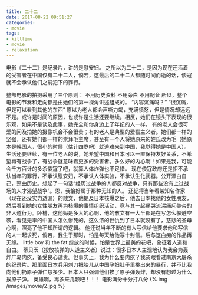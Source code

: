 ```yaml
---
title: 二十二
date: 2017-08-22 09:51:27
categories:
- movie
tags:
- killtime
- movie
- relaxation
---
```

电影《二十二》是纪录片，讲的是慰安妇。
之所以为二十二，是因为现在还活着的受害者在中国仅有二十二人，倘若，这最后的二十二人都随时间而逝的话，倭寇就不会承认他们之前犯下的罪行。
<!--more-->
整部电影的拍摄采用了三个原则：
不用历史资料
不用旁白
不用配音
所以，整个电影的节奏和走向都是由她们的第一视角讲述组成的。
“内容沉痛吗？”
“很沉痛，但是可以看到其他的东西”
原以为老人都会声嘶力竭，充满愤怒，但是情况却远远不是。或许是时间的原因，也或许是生活还要继续。相反，她们在镜头下表现的很乐观，如果不是谈及此事，她完全和你身边上了年纪的人一样。
有的老人会很可爱的问及拍她的摄像机会不会很贵；有的老人是典型的爱猫主义者。她们都一样的坚强，还有她们都一样的崇拜毛主席，甚至有一个人将她原来的姓氏改为毛（她原本是韩国人，很小的时候（估计四岁吧）就逃难来到中国，我觉得她是中国人）。
生活还要继续，有一位老人的说，她希望中国和日本可以一直保持友好关系，不希望再有战争了，有战争就意味着更多的受害者。多么好的内心啊！如果是我，可能会千方百计的多杀倭寇了吧，就算人体炸弹也不足惜。
现在倭寇政府还是拒不承认当年的罪行，不承认慰安妇，不承认人体实验，不承认生化武器。公开漂白自己，歪曲历史。想起了一句话“经历过战争的人都反对战争，只有那些没有上过战场的人才渴望战争”。恩，我恰好属于那种无知的人。
还记得当年看某知名作家（现在还没实力透漏）的散文，他提及日本核爆之后，他去日本找他的女性朋友，然后看到她的女性朋友再为核爆的事情组织活动，竟与其一起痛哭流涕痛斥美帝的非人道行为。卧槽，这他妈是多大的心啊，他的散文有一大半都是在写怎么躲避空袭，看见无辜的中国人怎么惨死的，这么浓的世仇到了日本就没有了，慈悲的圣母心啊，照亮了他不知所谓的逻辑。
他还说当年不断的有人写信给他要求他和写信的人一起求死，倘若，我生于那时，怕是每天给他写十封信。后与这白痴的作品再无缘。
little boy 和 the fat 绽放的时候，怕是世界上最美的花吧，象征着人道和自由。
蒂贝茨（投放核弹的人道主义者）说过：很多日本人主观地认为我会为轰炸广岛内疚，备受良心谴责。但事实上，我为什么要内疚？我亲眼看过南京大屠杀的纪录片。那里面日本兵用刺刀把胎儿从中国孕妇肚子里挑出来的暴行，并不比我向他们扔原子弹仁慈多少。日本人只强调他们挨了原子弹轰炸，却没有想过为什么挨原子弹。
英雄啊，再多来几颗吧！！！
电影满分十分打八分
{% img /images/movie/2.jpg %}